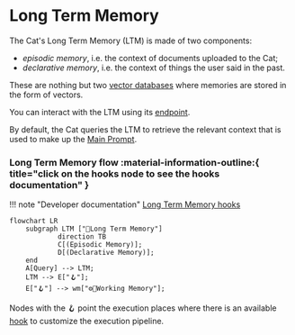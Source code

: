 # Long Term Memory

The Cat's Long Term Memory (LTM) is made of two components:

- *episodic memory*, i.e. the context of documents uploaded to the Cat;
- *declarative memory*, i.e. the context of things the user said in the past.

These are nothing but two [vector databases](vector_memory.md) where memories are stored in the form of vectors.

You can interact with the LTM using its [endpoint]().

By default, the Cat queries the LTM to retrieve the relevant context that is used to make up the [Main Prompt](../prompts/main_prompt.md).

### Long Term Memory flow :material-information-outline:{ title="click on the hooks node to see the hooks documentation" }

!!! note "Developer documentation"
    [Long Term Memory hooks](../../technical/plugins/hooks.md)

```mermaid
flowchart LR
    subgraph LTM ["🐘Long Term Memory"]
            direction TB
            C[(Episodic Memory)];
            D[(Declarative Memory)];
    end
    A[Query] --> LTM; 
    LTM --> E["🪝"];
    E["🪝"] --> wm["⚙️🐘Working Memory"];
```

Nodes with the :hook: point the execution places where there is an available [hook](../plugins.md) to customize the execution pipeline.
